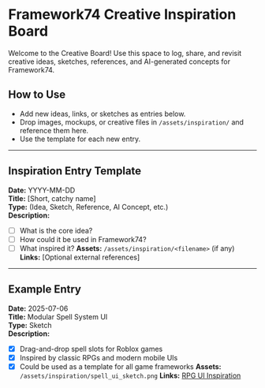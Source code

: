 # Framework74 Creative Inspiration Board

Welcome to the Creative Board! Use this space to log, share, and revisit creative ideas, sketches, references, and AI-generated concepts for Framework74.

## How to Use
- Add new ideas, links, or sketches as entries below.
- Drop images, mockups, or creative files in `/assets/inspiration/` and reference them here.
- Use the template for each new entry.

---

## Inspiration Entry Template
**Date:** YYYY-MM-DD  
**Title:** [Short, catchy name]  
**Type:** (Idea, Sketch, Reference, AI Concept, etc.)  
**Description:**  
- [ ] What is the core idea?
- [ ] How could it be used in Framework74?
- [ ] What inspired it?
**Assets:** `/assets/inspiration/<filename>` (if any)
**Links:** [Optional external references]

---

## Example Entry
**Date:** 2025-07-06  
**Title:** Modular Spell System UI  
**Type:** Sketch  
**Description:**
- [x] Drag-and-drop spell slots for Roblox games
- [x] Inspired by classic RPGs and modern mobile UIs
- [x] Could be used as a template for all game frameworks
**Assets:** `/assets/inspiration/spell_ui_sketch.png`
**Links:** [RPG UI Inspiration](https://www.pinterest.com/search/pins/?q=RPG%20UI)
